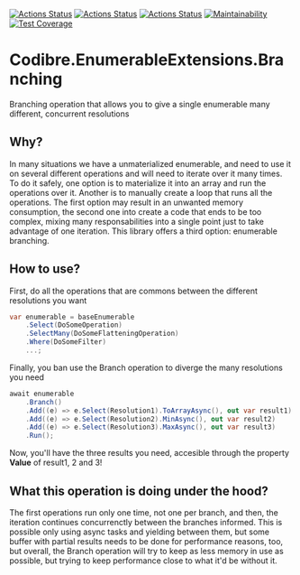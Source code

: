[![Actions Status](https://github.com/Codibre/dotnet-enumerable/workflows/build/badge.svg)](https://github.com/Codibre/dotnet-enumerable/actions)
[![Actions Status](https://github.com/Codibre/dotnet-enumerable/workflows/test/badge.svg)](https://github.com/Codibre/dotnet-enumerable/actions)
[![Actions Status](https://github.com/Codibre/dotnet-enumerable/workflows/lint/badge.svg)](https://github.com/Codibre/dotnet-enumerable/actions)
[![Maintainability](https://api.codeclimate.com/v1/badges/09278283aa83446a1b39/maintainability)](https://codeclimate.com/github/codibre/dotnet-enumerable/maintainability)
[![Test Coverage](https://api.codeclimate.com/v1/badges/09278283aa83446a1b39/test_coverage)](https://codeclimate.com/github/codibre/dotnet-enumerable/test_coverage)

# Codibre.EnumerableExtensions.Branching

Branching operation that allows you to give a single enumerable many different, concurrent resolutions

## Why?

In many situations we have a unmaterialized enumerable, and need to use it on several different operations and will need to iterate over it many times. To do it safely, one option is to materialize it into an array and run the operations over it. Another is to manually create a loop that runs all the operations.
The first option may result in an unwanted memory consumption, the second one into create a code that ends to be too complex, mixing many responsabilities into a single point just to take advantage of one iteration.
This library offers a third option: enumerable branching.

## How to use?

First, do all the operations that are commons between the different resolutions you want

```c#
var enumerable = baseEnumerable
    .Select(DoSomeOperation)
    .SelectMany(DoSomeFlatteningOperation)
    .Where(DoSomeFilter)
    ...;
```

Finally, you ban use the Branch operation to diverge the many resolutions you need

```c#
await enumerable
    .Branch()
    .Add((e) => e.Select(Resolution1).ToArrayAsync(), out var result1)
    .Add((e) => e.Select(Resolution2).MinAsync(), out var result2)
    .Add((e) => e.Select(Resolution3).MaxAsync(), out var result3)
    .Run();
```

Now, you'll have the three results you need, accesible through the property **Value** of result1, 2 and 3!

## What this operation is doing under the hood?

The first operations run only one time, not one per branch, and then, the iteration continues concurrenctly between the branches informed. This is possible only using async tasks and yielding between them, but some buffer with partial results needs to be done for performance reasons, too, but overall, the Branch operation will try to keep as less memory in use as possible, but trying to keep performance close to what it'd be without it.